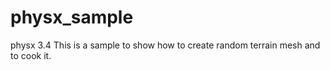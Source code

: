 # physx_sample
physx 3.4
This is a sample to show how to create random terrain mesh and to cook it.
